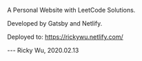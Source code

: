 A Personal Website with LeetCode Solutions.

Developed by Gatsby and Netlify.

Deployed to: https://rickywu.netlify.com/

--- Ricky Wu, 2020.02.13